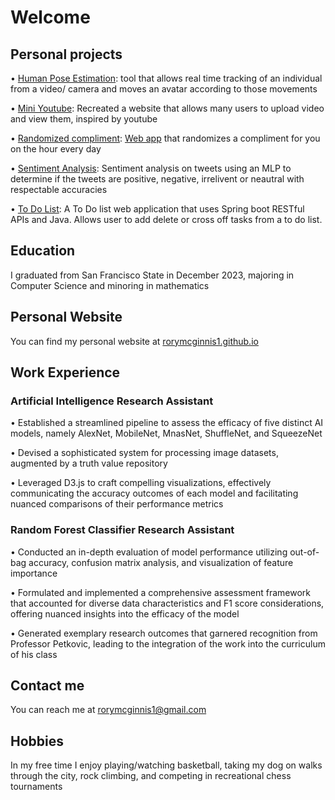 # Welcome

## Personal projects

•	[Human Pose Estimation](https://github.com/rorymcginnis1/HumanPoseEstimation): tool that allows real time tracking of an individual from a video/ camera and moves an avatar according to those movements

•	[Mini Youtube](https://github.com/rorymcginnis1/MiniYouTube): Recreated a website that allows many users to upload video and view them, inspired by youtube

•	[Randomized compliment](https://github.com/rorymcginnis1/Hourly-Random-Compliment): [Web app](https://rorymcginnis1.github.io/Hourly-Random-Compliment/) that randomizes a compliment for you on the hour every day

• [Sentiment Analysis](https://github.com/rorymcginnis1/Sentiment-Analysis): Sentiment analysis on tweets using an MLP to determine if the tweets are positive, negative, irrelivent or neautral with respectable accuracies

• [To Do List](https://github.com/rorymcginnis1/todoList.git): A To Do list web application that uses Spring boot RESTful APIs and Java. Allows user to add delete or cross off tasks from a to do list.

## Education

I graduated from San Francisco State in December 2023, majoring in Computer Science and minoring in mathematics

## Personal Website

You can find my personal website at [rorymcginnis1.github.io](https://rorymcginnis1.github.io)

## Work Experience

### Artificial Intelligence Research Assistant 

•	Established a streamlined pipeline to assess the efficacy of five distinct AI models, namely AlexNet, MobileNet, MnasNet, ShuffleNet, and SqueezeNet 

•	Devised a sophisticated system for processing image datasets, augmented by a truth value repository 

•	Leveraged D3.js to craft compelling visualizations, effectively communicating the accuracy outcomes of each model and facilitating nuanced comparisons of their performance metrics

### Random Forest Classifier Research Assistant

•	Conducted an in-depth evaluation of model performance utilizing out-of-bag accuracy, confusion matrix analysis, and visualization of feature importance 

•	Formulated and implemented a comprehensive assessment framework that accounted for diverse data characteristics and F1 score considerations, offering nuanced insights into the efficacy of the model 

•	Generated exemplary research outcomes that garnered recognition from Professor Petkovic, leading to the integration of the work into the curriculum of his class 


## Contact me

You can reach me at rorymcginnis1@gmail.com

## Hobbies

In my free time I enjoy playing/watching basketball, taking my dog on walks through the city, rock climbing, and competing in recreational chess tournaments


